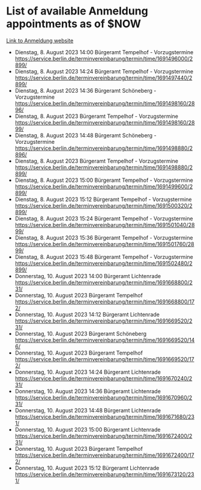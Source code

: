 # List of available Anmeldung appointments as of $NOW
[Link to Anmeldung website](https://service.berlin.de/terminvereinbarung/termin/tag.php?termin=1&anliegen[]=120686&dienstleisterlist=122210,122217,327316,122219,327312,122227,327314,122231,327346,122243,327348,122254,122252,329742,122260,329745,122262,329748,122271,327278,122273,327274,122277,327276,330436,122280,327294,122282,327290,122284,327292,122291,327270,122285,327266,122286,327264,122296,327268,150230,329760,122297,327286,122294,327284,122312,329763,122314,329775,122304,327330,122311,327334,122309,327332,317869,122281,327352,122279,329772,122283,122276,327324,122274,327326,122267,329766,122246,327318,122251,327320,122257,327322,122208,327298,122226,327300&herkunft=http%3A%2F%2Fservice.berlin.de%2Fdienstleistung%2F120686%2F)
- Dienstag, 8. August 2023 14:00 Bürgeramt Tempelhof - Vorzugstermine https://service.berlin.de/terminvereinbarung/termin/time/1691496000/2899/
- Dienstag, 8. August 2023 14:24 Bürgeramt Tempelhof - Vorzugstermine https://service.berlin.de/terminvereinbarung/termin/time/1691497440/2899/
- Dienstag, 8. August 2023 14:36 Bürgeramt Schöneberg - Vorzugstermine https://service.berlin.de/terminvereinbarung/termin/time/1691498160/2896/
- Dienstag, 8. August 2023  Bürgeramt Tempelhof - Vorzugstermine https://service.berlin.de/terminvereinbarung/termin/time/1691498160/2899/
- Dienstag, 8. August 2023 14:48 Bürgeramt Schöneberg - Vorzugstermine https://service.berlin.de/terminvereinbarung/termin/time/1691498880/2896/
- Dienstag, 8. August 2023  Bürgeramt Tempelhof - Vorzugstermine https://service.berlin.de/terminvereinbarung/termin/time/1691498880/2899/
- Dienstag, 8. August 2023 15:00 Bürgeramt Tempelhof - Vorzugstermine https://service.berlin.de/terminvereinbarung/termin/time/1691499600/2899/
- Dienstag, 8. August 2023 15:12 Bürgeramt Tempelhof - Vorzugstermine https://service.berlin.de/terminvereinbarung/termin/time/1691500320/2899/
- Dienstag, 8. August 2023 15:24 Bürgeramt Tempelhof - Vorzugstermine https://service.berlin.de/terminvereinbarung/termin/time/1691501040/2899/
- Dienstag, 8. August 2023 15:36 Bürgeramt Tempelhof - Vorzugstermine https://service.berlin.de/terminvereinbarung/termin/time/1691501760/2899/
- Dienstag, 8. August 2023 15:48 Bürgeramt Tempelhof - Vorzugstermine https://service.berlin.de/terminvereinbarung/termin/time/1691502480/2899/
- Donnerstag, 10. August 2023 14:00 Bürgeramt Lichtenrade https://service.berlin.de/terminvereinbarung/termin/time/1691668800/231/
- Donnerstag, 10. August 2023  Bürgeramt Tempelhof https://service.berlin.de/terminvereinbarung/termin/time/1691668800/172/
- Donnerstag, 10. August 2023 14:12 Bürgeramt Lichtenrade https://service.berlin.de/terminvereinbarung/termin/time/1691669520/231/
- Donnerstag, 10. August 2023  Bürgeramt Schöneberg https://service.berlin.de/terminvereinbarung/termin/time/1691669520/146/
- Donnerstag, 10. August 2023  Bürgeramt Tempelhof https://service.berlin.de/terminvereinbarung/termin/time/1691669520/172/
- Donnerstag, 10. August 2023 14:24 Bürgeramt Lichtenrade https://service.berlin.de/terminvereinbarung/termin/time/1691670240/231/
- Donnerstag, 10. August 2023 14:36 Bürgeramt Lichtenrade https://service.berlin.de/terminvereinbarung/termin/time/1691670960/231/
- Donnerstag, 10. August 2023 14:48 Bürgeramt Lichtenrade https://service.berlin.de/terminvereinbarung/termin/time/1691671680/231/
- Donnerstag, 10. August 2023 15:00 Bürgeramt Lichtenrade https://service.berlin.de/terminvereinbarung/termin/time/1691672400/231/
- Donnerstag, 10. August 2023  Bürgeramt Tempelhof https://service.berlin.de/terminvereinbarung/termin/time/1691672400/172/
- Donnerstag, 10. August 2023 15:12 Bürgeramt Lichtenrade https://service.berlin.de/terminvereinbarung/termin/time/1691673120/231/
